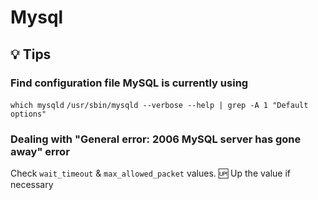 # Mysql

## :bulb: Tips

### Find configuration file MySQL is currently using
`which mysqld`
`/usr/sbin/mysqld --verbose --help | grep -A 1 "Default options"`

### Dealing with "General error: 2006 MySQL server has gone away" error
Check `wait_timeout` & `max_allowed_packet` values. :up: Up the value if necessary

